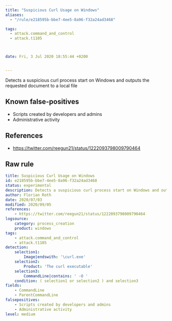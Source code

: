 ```yaml
---
title: "Suspicious Curl Usage on Windows"
aliases:
  - "/rule/e218595b-bbe7-4ee5-8a96-f32a24ad3468"

tags:
  - attack.command_and_control
  - attack.t1105



date: Fri, 3 Jul 2020 18:55:44 +0200


---
```


Detects a suspicious curl process start on Windows and outputs the requested document to a local file

<!--more-->


## Known false-positives

* Scripts created by developers and admins
* Administrative activity



## References

* https://twitter.com/reegun21/status/1222093798009790464


## Raw rule
```yaml
title: Suspicious Curl Usage on Windows
id: e218595b-bbe7-4ee5-8a96-f32a24ad3468
status: experimental
description: Detects a suspicious curl process start on Windows and outputs the requested document to a local file
author: Florian Roth
date: 2020/07/03
modified: 2020/09/05
references:
    - https://twitter.com/reegun21/status/1222093798009790464
logsource:
    category: process_creation
    product: windows
tags:
    - attack.command_and_control
    - attack.t1105
detection:
    selection1:
        Image|endswith: '\curl.exe'
    selection2:
        Product: 'The curl executable'
    selection3: 
        CommandLine|contains: ' -O '
    condition: ( selection1 or selection2 ) and selection3
fields:
    - CommandLine
    - ParentCommandLine
falsepositives:
    - Scripts created by developers and admins
    - Administrative activity
level: medium

```
